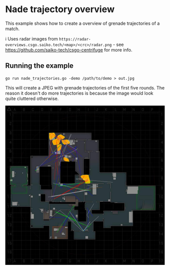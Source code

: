 # Nade trajectory overview

This example shows how to create a overview of grenade trajectories of a match.

:information_source: Uses radar images from `https://radar-overviews.csgo.saiko.tech/<map>/<crc>/radar.png` - see https://github.com/saiko-tech/csgo-centrifuge for more info.

## Running the example

`go run nade_trajectories.go -demo /path/to/demo > out.jpg`

This will create a JPEG with grenade trajectories of the first five rounds. The reason it doesn't do more trajectories is because the image would look quite cluttered otherwise.

![Resulting map overview with trajectories](https://raw.githubusercontent.com/markus-wa/demoinfocs-golang/master/examples/nade-trajectories/nade_trajectories.jpg)
